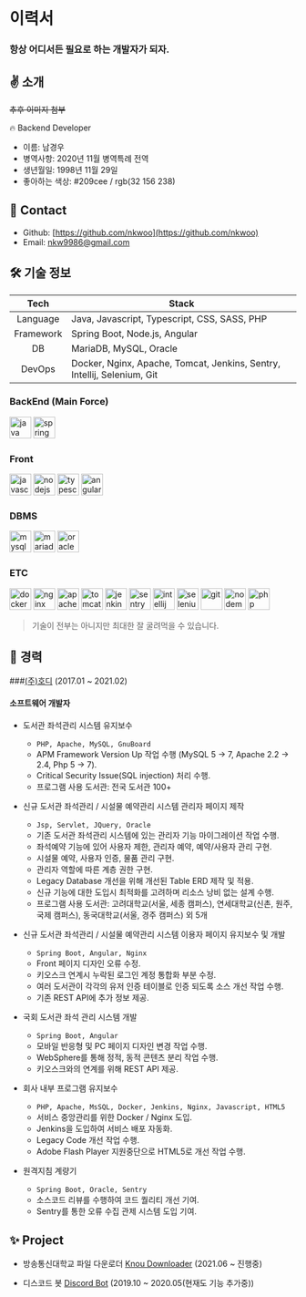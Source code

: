 # 이력서

### 항상 어디서든 필요로 하는 개발자가 되자.

## ✌ 소개

~~추후 이미지 첨부~~

🔥 Backend Developer

- 이름: 남경우
- 병역사항: 2020년 11월 병역특례 전역
- 생년월일: 1998년 11월 29일
- 좋아하는 색상: #209cee / rgb(32 156 238)

## 📇  Contact

- Github: [https://github.com/nkwoo](https://github.com/nkwoo)
- Email: [nkw9986@gmail.com](mailto:nkw9986@gmail.com)

## 🛠️ 기술 정보

|Tech|Stack|
|:---:|---|
|Language|Java, Javascript, Typescript, CSS, SASS, PHP|
|Framework|Spring Boot, Node.js, Angular|
|DB|MariaDB, MySQL, Oracle|
|DevOps|Docker, Nginx, Apache, Tomcat, Jenkins, Sentry, Intellij, Selenium, Git|

### BackEnd (Main Force)
<img src="https://cdn.svgporn.com/logos/java.svg" alt="java" width="38" height="38"/>
<img src="https://spring.io/images/projects/spring-boot-7f2e24fb962501672cc91ccd285ed2ba.svg" alt="spring" width="38" height="38"/>

### Front
<img src="https://cdn.svgporn.com/logos/javascript.svg" alt="javascript" width="38" height="38"/>
<img src="https://cdn.svgporn.com/logos/nodejs.svg" alt="nodejs" width="38" height="38"/>
<img src="https://cdn.svgporn.com/logos/typescript-icon.svg" alt="typescript" width="38" height="38"/>
<img src="https://cdn.svgporn.com/logos/angular-icon.svg" alt="angular" width="38" height="38"/>

### DBMS
<img src="https://cdn.svgporn.com/logos/mysql.svg" alt="mysql" width="38" height="38"/>
<img src="https://cdn.svgporn.com/logos/mariadb-icon.svg" alt="mariadb" width="38" height="38"/>
<img src="https://cdn.svgporn.com/logos/oracle.svg" alt="oracle" width="38" height="38"/>

### ETC
<img src="https://cdn.svgporn.com/logos/docker-icon.svg" alt="docker" width="38" height="38"/>
<img src="https://cdn.svgporn.com/logos/nginx.svg" alt="nginx" width="38" height="38"/>
<img src="https://cdn.svgporn.com/logos/apache.svg" alt="apache" width="38" height="38"/>
<img src="https://cdn.svgporn.com/logos/tomcat.svg" alt="tomcat" width="38" height="38"/>
<img src="https://cdn.svgporn.com/logos/jenkins.svg" alt="jenkins" width="38" height="38"/>
<img src="https://cdn.svgporn.com/logos/sentry-icon.svg" alt="sentry" width="38" height="38"/>
<img src="https://cdn.svgporn.com/logos/intellij-idea.svg" alt="intellij" width="38" height="38"/>
<img src="https://cdn.svgporn.com/logos/selenium.svg" alt="selenium" width="38" height="38"/>
<img src="https://cdn.svgporn.com/logos/git-icon.svg" alt="git" width="38" height="38"/>
<img src="https://cdn.svgporn.com/logos/nodemon.svg" alt="nodemon" width="38" height="38"/>
<img src="https://cdn.svgporn.com/logos/php.svg" alt="php" width="38" height="38"/>

> 기술이 전부는 아니지만 최대한 잘 굴려먹을 수 있습니다.

## 📘 경력

###[(주)호디](http://www.hodi.co.kr) (2017.01 ~ 2021.02)

#### 소프트웨어 개발자

- 도서관 좌석관리 시스템 유지보수
    - ```PHP, Apache, MySQL, GnuBoard```
    - APM Framework Version Up 작업 수행 (MySQL 5 -> 7, Apache 2.2 -> 2.4, Php 5 -> 7).
    - Critical Security Issue(SQL injection) 처리 수행.
    - 프로그램 사용 도서관: 전국 도서관 100+
    
- 신규 도서관 좌석관리 / 시설물 예약관리 시스템 관리자 페이지 제작 
    - ```Jsp, Servlet, JQuery, Oracle```
    - 기존 도서관 좌석관리 시스템에 있는 관리자 기능 마이그레이션 작업 수행.
    - 좌석예약 기능에 있어 사용자 제한, 관리자 예약, 예약/사용자 관리 구현.
    - 시설물 예약, 사용자 인증, 물품 관리 구현.
    - 관리자 역할에 따른 계층 권한 구현.
    - Legacy Database 개선을 위해 개선된 Table ERD 제작 및 적용.
    - 신규 기능에 대한 도입시 최적화를 고려하며 리소스 낭비 없는 설계 수행.
    - 프로그램 사용 도서관: 고려대학교(서울, 세종 캠퍼스), 연세대학교(신촌, 원주, 국제 캠퍼스), 동국대학교(서울, 경주 캠퍼스) 외 5개

- 신규 도서관 좌석관리 / 시설물 예약관리 시스템 이용자 페이지 유지보수 및 개발
    - ```Spring Boot, Angular, Nginx```
    - Front 페이지 디자인 오류 수정.
    - 키오스크 연계시 누락된 로그인 계정 통합화 부분 수정.
    - 여러 도서관이 각각의 유저 인증 테이블로 인증 되도록 소스 개선 작업 수행.
    - 기존 REST API에 추가 정보 제공.
    
- 국회 도서관 좌석 관리 시스템 개발
    - ```Spring Boot, Angular```
    - 모바일 반응형 및 PC 페이지 디자인 변경 작업 수행.
    - WebSphere를 통해 정적, 동적 콘텐츠 분리 작업 수행.
    - 키오스크와의 연계를 위해 REST API 제공.

- 회사 내부 프로그램 유지보수
    - ```PHP, Apache, MsSQL, Docker, Jenkins, Nginx, Javascript, HTML5```
    - 서비스 중앙관리를 위한 Docker / Nginx 도입.
    - Jenkins을 도입하여 서비스 배포 자동화.
    - Legacy Code 개선 작업 수행.
    - Adobe Flash Player 지원중단으로 HTML5로 개선 작업 수행.
    
- 원격지침 계량기
    - ```Spring Boot, Oracle, Sentry```
    - 소스코드 리뷰를 수행하여 코드 퀄리티 개선 기여.
    - Sentry를 통한 오류 수집 관제 시스템 도입 기여.

## ✨ Project

- 방송통신대학교 파일 다운로더 [Knou Downloader](https://github.com/nkwoo/knou-downloader) (2021.06 ~ 진행중)

- 디스코드 봇 [Discord Bot](https://github.com/nkwoo/discord-bot) (2019.10 ~ 2020.05(현재도 기능 추가중))